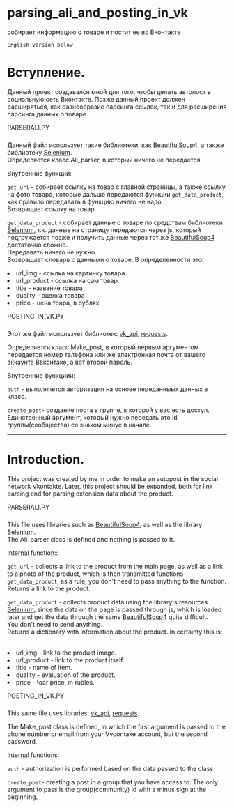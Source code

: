 # parsing_ali_and_posting_in_vk
собирает информацию о товаре и постит ее во Вконтакте

`English version below`

# Вступление.

Данный проект создавался мной для того, чтобы делать автопост в социальную сеть Вконтакте. 
Позже данный проект должен расширяться, как разнообразие парсинга ссылок, так и для расширения парсинга
данных о товаре.

PARSERALI.PY
###

Данный файл использует такие библиотеки, как [BeautifulSoup4](https://pypi.org/project/beautifulsoup4/), а также библиотеку [Selenium](https://pypi.org/project/selenium/).
<br>
Определяется класс Ali_parser, в который ничего не передается.

Внутренние функции:

`get_url` - собирает ссылку на товар с главной страницы, а также ссылку на фото товара, которые дальше передаются
функции `get_data_product`, как правило передавать в функцию ничего не надо.
<br>
Возвращает ссылку на товар.

`get_data_product` - собирает данные о товаре по средствам библиотеки [Selenium](https://pypi.org/project/selenium/), т.к. данные на страницу передаются через js, который подгружается позже и получить данные через тот же [BeautifulSoup4](https://pypi.org/project/beautifulsoup4/) достаточно сложно. 
<br>
Передавать ничего не нужно.
<br>
Возвращает словарь с данными о товаре. В определенности это:
<br>

<li>url_img - ссылка на картинку товара.
<li>url_product - ссылка на сам товар.
<li>title - название товара
<li>quality - оценка товара
<li>price - цена тоара, в рублях


POSTING_IN_VK.PY
###

Этот же файл использует библиотек: [vk_api](https://pypi.org/project/vk-api/), [requests](https://pypi.org/project/requests/).
<br>

Определяется класс Make_post, в который первым аргументом передается номер телефона или же электронная почта от вашего аккаунта Ввконтаке, а вот второй пароль.

Внутренние функциии:

`auth` - выполняется авторизация на основе переданныых данных в класс.
<br>

`create_post`- создание поста в группе, к которой у вас есть доступ. Единственный аргумент, который нужно передать это id группы(сообщества) со знаком минус в начале.

---------------
# Introduction.


This project was created by me in order to make an autopost in the social network Vkontakte. 
Later, this project should be expanded, both for link parsing and for parsing extension
data about the product.


PARSERALI.PY
###

This file uses libraries such as [BeautifulSoup4](https://pypi.org/project/beautifulsoup4/), as well as the library [Selenium](https://pypi.org/project/selenium/).
<br>
The Ali_parser class is defined and nothing is passed to It.

Internal function::

`get_url` - collects a link to the product from the main page, as well as a link to a photo of the product, which is then transmitted
functions `get_data_product`, as a rule, you don't need to pass anything to the function.
<br>
Returns a link to the product.

`get_data_product` - collects product data using the library's resources [Selenium](https://pypi.org/project/selenium/), since the data on the page is passed through js, which is loaded later and get the data through the same [BeautifulSoup4](https://pypi.org/project/beautifulsoup4/) quite difficult.
<br>
You don't need to send anything.
<br>
Returns a dictionary with information about the product. In certainty this is:

<br>

<li>url_img - link to the product image.
<li>url_product - link to the product itself.
<li>title - name of item.
<li>quality - evaluation of the product.
<li>price - toar price, in rubles.


POSTING_IN_VK.PY
###

This same file uses libraries: [vk_api](https://pypi.org/project/vk-api/), [requests](https://pypi.org/project/requests/).
<br>

The Make_post class is defined, in which the first argument is passed to the phone number or email from your Vvcontake account, but the second password.

Internal functions:

`auth` - authorization is performed based on the data passed to the class.
<br>

`create_post`- creating a post in a group that you have access to. The only argument to pass is the group(community) id with a minus sign at the beginning.






























